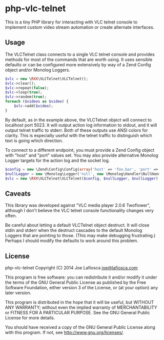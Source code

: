 php-vlc-telnet
==============

This is a tiny PHP library for interacting with VLC telnet console to implement custom video stream automation or create alternate interfaces.

Usage
-----

The VLCTelnet class connects to a single VLC telnet console and provides methods for most of the commands that are worth using. It uses sensible defaults or can be configured more extensively by way of a Zend Config object and/or Monolog Loggers.

```php
$vlc = new \RXX\VLCTelnet\VLCTelnet();
$vlc->clear();
$vlc->repeat(false);
$vlc->loop(true);
$vlc->random(true);
foreach ($videos as $video) {
    $vlc->add($video);
}
```

By default, as in the example above, the VLCTelnet object will connect to localhost port 5023. It will output action log information to stdout, and it will output telnet traffic to stderr. Both of these outputs use ANSI colors for clarity. This is especially useful with the telnet traffic to distinguish which text is going which direction.

To connect to a different endpoint, you must provide a Zend Config object with "host" and "port" values set. You may also provide alternative Monolog Logger targets for the action log and the socket log.

```php
$config = new \Zend\Config\Config(array('host' => 'foo.bar', 'port' => 13013));
$nullLogger = new \Monolog\Logger('null', new \Monolog\Handler\NullHandler());
$vlc = new \RXX\VLCTelnet\VLCTelnet($config, $nullLogger, $nullLogger);
```

Caveats
-------

This library was developed against "VLC media player 2.0.6 Twoflower", although I don't believe the VLC telnet console functionality changes very often.

Be careful about letting a default VLCTelnet object destruct. It will close stdin and stderr when the destruct cascades to the default Monolog Loggers that are pointing to those. (This may make debugging frustrating.) Perhaps I should modify the defaults to work around this problem.

License
-------

php-vlc-telnet
Copyright (C) 2014  Joe Lafiosca <joe@lafiosca.com>

This program is free software: you can redistribute it and/or modify
it under the terms of the GNU General Public License as published by
the Free Software Foundation, either version 3 of the License, or
(at your option) any later version.

This program is distributed in the hope that it will be useful,
but WITHOUT ANY WARRANTY; without even the implied warranty of
MERCHANTABILITY or FITNESS FOR A PARTICULAR PURPOSE.  See the
GNU General Public License for more details.

You should have received a copy of the GNU General Public License
along with this program.  If not, see <http://www.gnu.org/licenses/>.
